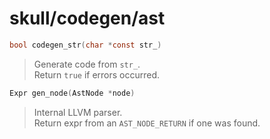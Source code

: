 # skull/codegen/ast

```c
bool codegen_str(char *const str_)
```

> Generate code from `str_`.
> \
> Return `true` if errors occurred.

```c
Expr gen_node(AstNode *node)
```

> Internal LLVM parser.
> \
> Return expr from an `AST_NODE_RETURN` if one was found.

